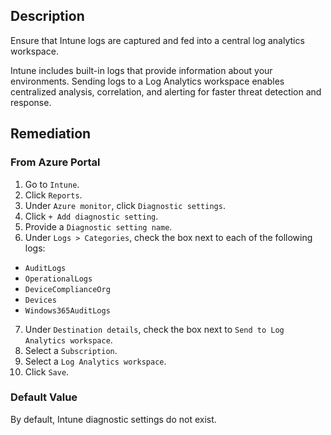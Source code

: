 ## Description

Ensure that Intune logs are captured and fed into a central log analytics workspace.

Intune includes built-in logs that provide information about your environments. Sending logs to a Log Analytics workspace enables centralized analysis, correlation, and alerting for faster threat detection and response.

## Remediation

### From Azure Portal

1. Go to `Intune`.
2. Click `Reports`.
3. Under `Azure monitor`, click `Diagnostic settings`.
4. Click `+ Add diagnostic setting`.
5. Provide a `Diagnostic setting name`.
6. Under `Logs > Categories`, check the box next to each of the following logs:
 - `AuditLogs`
 - `OperationalLogs`
 - `DeviceComplianceOrg`
 - `Devices`
 - `Windows365AuditLogs`
7. Under `Destination details`, check the box next to `Send to Log Analytics workspace`.
8. Select a `Subscription`.
9. Select a `Log Analytics workspace`.
10. Click `Save`.

### Default Value

By default, Intune diagnostic settings do not exist.
